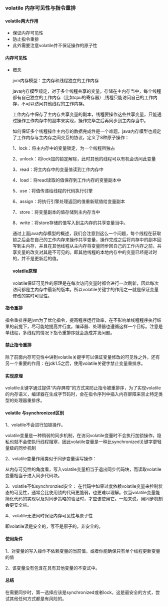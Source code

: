 ### volatile 内存可见性与指令重排

#### volatile两大作用

- 保证内存可见性
- 防止指令重排
- 此外需要注意volatile并不保证操作的原子性



#### 内存可见性

- 概念

  jvm内存模型：主内存和线程独立的工作内存

  java内存模型规定，对于多个线程共享的变量，存储在主内存当中，每个线程都有自己独立的工作内存（比如cpu的寄存器）,线程只能访问自己的工作内存，不可以访问其他线程的工作内存。

  工作内存中保存了主内存共享变量的副本，线程要操作这些共享变量，只能通过操作工作内存中的副本来实现，操作完毕之后再同步到主内存当中。

  如何保证多个线程操作主内存的数据完成性是一个难题，java内存模型也规定了工作内存与主内存之间交互的协议，定义了8种原子操作：

  1、lock：将主内存中的变量锁定，为一个线程所独占

  2、unlock：将lock加的锁定解除，此时其他的线程可以有机会访问此变量

  3、read：将主内存中的变量值读到工作内存中

  4、load：将read读取的值保存到工作内存的变量副本中

  5、use：将值传递给线程的代码执行引擎

  6、assign：将执行引擎处理返回的值重新赋值给变量副本

  7、store：将变量副本的值存储到主内存当中

  8、write：将store存储的值写入到主内存的共享变量当中。

  通过上面java内存模型的概述，我们会注意到这么一个问题，每个线程在获取锁之后会在自己的工作内存来操作共享变量，操作完成之后将内存中的副本回写到主内存，并且在其他线程从主内存将变量同步回自己的工作内存之前，共享变量的改变对其是不可见的。即其他线程的本地内存中的变量已经是过时的，并不是更新后的值。

  #### volatile原理

  volatile保证可见性的原理是在每次访问变量时都会进行一次刷新，因此每次访问都是主内存中最新的版本。所以volatile关键字的作用之一就是保证变量修改的实时可见性。

#### 指令重排

指令重排序是jvm为了优化指令，提高程序运行效率，在不影响单线程程序执行结果的前提下，尽可能地提高并行度。编译器、处理器也遵循这样一个目标。注意是单线程，多线程的情况下指令重排序就会造成并发问题。

#### 禁止指令重排

除了前面内存可见性中讲到volatile关键字可以保证变量修改的可见性之外，还有另一个重要的作用：在jdk1.5之后，使用volatile关键字禁止变量重排序。

#### 实现原理

volatile关键字通过提供“内存屏障”的方式来防止指令被重排序，为了实现volatile的内存语义，编译器在生成字节码时，会在指令序列中插入内存屏障来禁止特定类型的处理器重排序。

#### volatile 与synchronized区别

1、volatile不会进行加锁操作。

volatile变量是一种稍弱的同步机制，在访问volatile变量时不会执行加锁操作，隐私也就不会使执行线程阻塞，因此volatile变量是一种比synchronized关键字更轻量级的同步机制

2、volatile变量作用类似于同步变量读写操作：

从内存可见性的角度看，写入volatile变量相当于退出同步代码块，而读取volatile变量相当于进入同步代码块。

3、volatile不如synchronzied安全：
在代码中如果过度依赖volatile变量来控制状态的可见性，通常会比使用锁的代码更脆弱，也更难以理解。仅当volatile变量能简化代码的实现以及对同步策略的验证时，才应该使用它。一般来说，用同步机制会更安全些。

4、volatile无法同时保证内存可见性与原子性

即volatile读是安全的，写不是原子的，非安全的。



#### 使用条件

1、对变量的写入操作不依赖变量的当前值，或者你能确保只有单个线程更新变量的值

2、该变量没有包含在具有其他变量的不变式中。

#### 总结

在需要同步时，第一选择应该是synchronized或者lock，这是最安全的方式，尝试其他任何方式都是有风险的。





